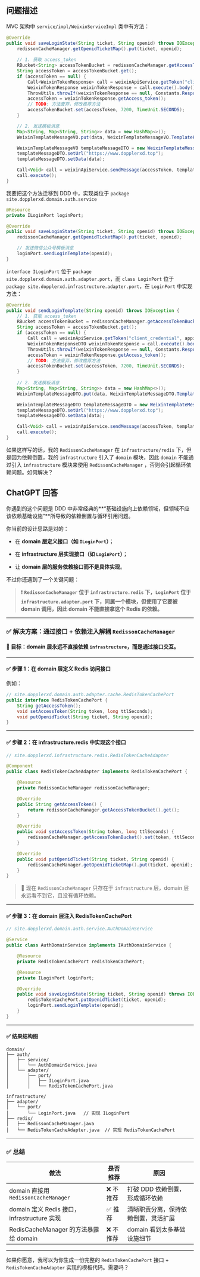 ## 问题描述

MVC 架构中 `service/impl/WeixinServiceImpl` 类中有方法：  

```java
@Override  
public void saveLoginState(String ticket, String openid) throws IOException {  
    redissonCacheManager.getOpenidTicketMap().put(ticket, openid);
    
    // 1. 获取 access_token
    RBucket<String> accessTokenBucket = redissonCacheManager.getAccessTokenBucket();
    String accessToken = accessTokenBucket.get();
    if (accessToken == null) {
        Call<WeixinTokenResponse> call = weixinApiService.getToken("client_credential", appid, appSecret);
        WeixinTokenResponse weixinTokenResponse = call.execute().body();
        ThrowUtils.throwIf(weixinTokenResponse == null, Constants.ResponseCode.UN_ERROR);
        accessToken = weixinTokenResponse.getAccess_token();
        // TODO: 方法废弃，修改推荐方法
        accessTokenBucket.set(accessToken, 7200, TimeUnit.SECONDS);
    }

    // 2. 发送模板消息
    Map<String, Map<String, String>> data = new HashMap<>();
    WeixinTemplateMessageVO.put(data, WeixinTemplateMessageVO.TemplateKey.USER, openid);

    WeixinTemplateMessageVO templateMessageDTO = new WeixinTemplateMessageVO(openid, templateId);
    templateMessageDTO.setUrl("https://www.dopplerxd.top");
    templateMessageDTO.setData(data);

    Call<Void> call = weixinApiService.sendMessage(accessToken, templateMessageDTO);
    call.execute();
}
```

我要把这个方法迁移到 DDD 中，实现类位于 `package site.dopplerxd.domain.auth.service` 

```java
@Resource  
private ILoginPort loginPort;

@Override  
public void saveLoginState(String ticket, String openid) throws IOException {  
	redissonCacheManager.getOpenidTicketMap().put(ticket, openid);

    // 发送微信公众号模板消息
    loginPort.sendLoginTemplate(openid);
}
```

`interface ILoginPort` 位于 `package site.dopplerxd.domain.auth.adapter.port`，而 `class LoginPort` 位于 `package site.dopplerxd.infrastructure.adapter.port`，在 `LoginPort` 中实现方法：

```java
@Override  
public void sendLoginTemplate(String openid) throws IOException {  
    // 1. 获取 access_token  
    RBucket accessTokenBucket = redissonCacheManager.getAccessTokenBucket();  
    String accessToken = accessTokenBucket.get();  
    if (accessToken == null) {  
        Call call = weixinApiService.getToken("client_credential", appid, appSecret);  
        WeixinTokenResponseDTO weixinTokenResponse = call.execute().body();  
        ThrowUtils.throwIf(weixinTokenResponse == null, Constants.ResponseCode.UN_ERROR);  
        accessToken = weixinTokenResponse.getAccess_token();  
        // TODO: 方法废弃，修改推荐方法  
        accessTokenBucket.set(accessToken, 7200, TimeUnit.SECONDS);  
    }
    
    // 2. 发送模板消息
    Map<String, Map<String, String>> data = new HashMap<>();
    WeixinTemplateMessageDTO.put(data, WeixinTemplateMessageDTO.TemplateKey.USER, openid);

    WeixinTemplateMessageDTO templateMessageDTO = new WeixinTemplateMessageDTO(openid, templateId);
    templateMessageDTO.setUrl("https://www.dopplerxd.top");
    templateMessageDTO.setData(data);

    Call<Void> call = weixinApiService.sendMessage(accessToken, templateMessageDTO);
    call.execute();
}
```

如果这样写的话，我的 `RedissonCacheManager` 在 `infrastructure/redis` 下，但是因为依赖倒置，我的 `infrastructure` 引入了 `domain` 模块，因此 `domain` 不能通过引入 `infrastructure` 模块来使用 `RedissonCacheManager` ，否则会引起循环依赖问题。如何解决？

## ChatGPT 回答

你遇到的这个问题是 DDD 中非常经典的**“基础设施向上依赖领域，但领域不应该依赖基础设施”**所导致的依赖倒置与循环引用问题。

你当前的设计思路是对的：

- 在 **domain 层定义接口（如 `ILoginPort`）**；
  
- 在 **infrastructure 层实现接口（如 `LoginPort`）**；
  
- 让 **domain 层的服务依赖接口而不是具体实现**。
  

不过你还遇到了一个关键问题：

> ❗ **`RedissonCacheManager` 位于 `infrastructure.redis` 下，`LoginPort` 位于 `infrastructure.adapter.port` 下，同属一个模块，但使用了它要被 domain 调用，因此 domain 不能直接拿这个 Redis 的依赖。**

---

### ✅ 解决方案：通过接口 + 依赖注入解耦 `RedissonCacheManager`

#### 🎯 **目标**：domain 层永远不直接依赖 `infrastructure`，而是通过接口交互。

---

#### ✅ 步骤 1：在 domain 层定义 Redis 访问接口

例如：

```java
// site.dopplerxd.domain.auth.adapter.cache.RedisTokenCachePort
public interface RedisTokenCachePort {
    String getAccessToken();
    void setAccessToken(String token, long ttlSeconds);
    void putOpenidTicket(String ticket, String openid);
}
```

---

#### ✅ 步骤 2：在 infrastructure.redis 中实现这个接口

```java
// site.dopplerxd.infrastructure.redis.RedisTokenCacheAdapter

@Component
public class RedisTokenCacheAdapter implements RedisTokenCachePort {

    @Resource
    private RedissonCacheManager redissonCacheManager;

    @Override
    public String getAccessToken() {
        return redissonCacheManager.getAccessTokenBucket().get();
    }

    @Override
    public void setAccessToken(String token, long ttlSeconds) {
        redissonCacheManager.getAccessTokenBucket().set(token, ttlSeconds, TimeUnit.SECONDS);
    }

    @Override
    public void putOpenidTicket(String ticket, String openid) {
        redissonCacheManager.getOpenidTicketMap().put(ticket, openid);
    }
}
```

> 📌 现在 `RedissonCacheManager` 只存在于 `infrastructure` 层，domain 层永远看不到它，且没有循环依赖。

---

#### ✅ 步骤 3：在 domain 层注入 RedisTokenCachePort

```java
// site.dopplerxd.domain.auth.service.AuthDomainService

@Service
public class AuthDomainService implements IAuthDomainService {

    @Resource
    private RedisTokenCachePort redisTokenCachePort;

    @Resource
    private ILoginPort loginPort;

    @Override
    public void saveLoginState(String ticket, String openid) throws IOException {
        redisTokenCachePort.putOpenidTicket(ticket, openid);
        loginPort.sendLoginTemplate(openid);
    }
}
```

---

#### ✅ 结果结构图

```text
domain/
├── auth/
│   ├── service/
│   │   └── AuthDomainService.java
│   └── adapter/
│       ├── port/
│       │   ├── ILoginPort.java
│       │   └── RedisTokenCachePort.java

infrastructure/
├── adapter/
│   └── port/
│       └── LoginPort.java   // 实现 ILoginPort
├── redis/
│   ├── RedissonCacheManager.java
│   └── RedisTokenCacheAdapter.java  // 实现 RedisTokenCachePort
```

---

### ✅ 总结

|做法|是否推荐|原因|
|---|---|---|
|domain 直接用 `RedissonCacheManager`|❌ 不推荐|打破 DDD 依赖倒置，形成循环依赖|
|domain 定义 Redis 接口，infrastructure 实现|✅ 推荐|清晰职责分离，保持依赖倒置，灵活扩展|
|RedisCacheManager 的方法暴露给 domain|❌ 不推荐|domain 看到太多基础设施细节|

---

如果你愿意，我可以为你生成一份完整的 `RedisTokenCachePort` 接口 + `RedisTokenCacheAdapter` 实现的模板代码。需要吗？

